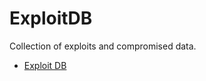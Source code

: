 # ExploitDB

Collection of exploits and compromised data.

* [Exploit DB](https://www.exploit-db.com/google-hacking-database)
